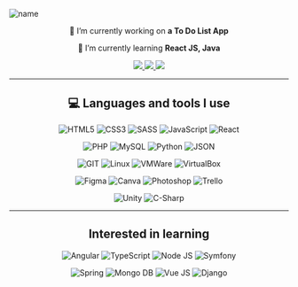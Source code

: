 ![name](https://github.com/christopher-cornet/christopher-cornet/assets/115154379/05a14cd9-bd65-4a63-9f38-ff65e9fd7eff)

<div align="center">
 
 🔭 I’m currently working on **a To Do List App**
 
 🌱 I’m currently learning **React JS, Java**
 
</div>

<div align="center">
  
  <a href="mailto:tophercrnt@gmail.com">
    <img src="https://img.shields.io/badge/Gmail-333333?style=for-the-badge&logo=gmail&logoColor=red" />
  </a>
  <a href="https://www.linkedin.com/in/christopher-cornet/" target="_blank">
    <img src="https://img.shields.io/badge/LinkedIn-0077B5?style=for-the-badge&logo=linkedin&logoColor=white" target="_blank" />
  </a>
  <a href="https://christopher-cornet.students-laplateforme.io/" target="_blank">
     <img src="https://img.shields.io/badge/Portfolio-FF5722?style=for-the-badge&logo=todoist&logoColor=white" target="_blank" />
  </a>
  
</div>
 
<hr/>
 
<div align="center">
  
## 💻 Languages and tools I use

![HTML5](https://img.shields.io/badge/html5-%23E34F26.svg?style=for-the-badge&logo=html5&logoColor=white)
![CSS3](https://img.shields.io/badge/css3-%231572B6.svg?style=for-the-badge&logo=css3&logoColor=white)
![SASS](https://img.shields.io/badge/Sass-CC6699?style=for-the-badge&logo=sass&logoColor=white)
![JavaScript](https://img.shields.io/badge/javascript-%23323330.svg?style=for-the-badge&logo=javascript&logoColor=%23F7DF1E)
![React](https://img.shields.io/badge/react-%2320232a.svg?style=for-the-badge&logo=react&logoColor=%2361DAFB)

![PHP](https://img.shields.io/badge/php-%23777BB4.svg?style=for-the-badge&logo=php&logoColor=white)
![MySQL](https://img.shields.io/badge/MySQL-005C84?style=for-the-badge&logo=mysql&logoColor=white)
![Python](https://img.shields.io/badge/python-3670A0?style=for-the-badge&logo=python&logoColor=ffdd54)
![JSON](https://img.shields.io/badge/json-5E5C5C?style=for-the-badge&logo=json&logoColor=white)

![GIT](https://img.shields.io/badge/GIT-E44C30?style=for-the-badge&logo=git&logoColor=white)
![Linux](https://img.shields.io/badge/Linux-FCC624?style=for-the-badge&logo=linux&logoColor=black)
![VMWare](https://img.shields.io/badge/VMware-231f20?style=for-the-badge&logo=VMware&logoColor=white)
![VirtualBox](https://img.shields.io/badge/VirtualBox-21416b?style=for-the-badge&logo=VirtualBox&logoColor=white)

![Figma](https://img.shields.io/badge/Figma-F24E1E?style=for-the-badge&logo=figma&logoColor=white)
![Canva](https://img.shields.io/badge/Canva-%2300C4CC.svg?&style=for-the-badge&logo=Canva&logoColor=white)
![Photoshop](https://img.shields.io/badge/Adobe%20Photoshop-31A8FF?style=for-the-badge&logo=Adobe%20Photoshop&logoColor=black)
![Trello](https://img.shields.io/badge/Trello-0052CC?style=for-the-badge&logo=trello&logoColor=white)

![Unity](https://img.shields.io/badge/Unity-100000?style=for-the-badge&logo=unity&logoColor=white)
![C-Sharp](https://img.shields.io/badge/C%23-239120?style=for-the-badge&logo=c-sharp&logoColor=white)

</div>

<hr/>

<div align="center">
 
## Interested in learning

![Angular](https://img.shields.io/badge/Angular-DD0031?style=for-the-badge&logo=angular&logoColor=white)
![TypeScript](https://img.shields.io/badge/TypeScript-007ACC?style=for-the-badge&logo=typescript&logoColor=white)
![Node JS](https://img.shields.io/badge/Node%20js-339933?style=for-the-badge&logo=nodedotjs&logoColor=white)
![Symfony](https://img.shields.io/badge/Symfony-000000?style=for-the-badge&logo=Symfony&logoColor=white)

![Spring](https://img.shields.io/badge/Spring-6DB33F?style=for-the-badge&logo=spring&logoColor=white)
![Mongo DB](https://img.shields.io/badge/MongoDB-4EA94B?style=for-the-badge&logo=mongodb&logoColor=white)
![Vue JS](https://img.shields.io/badge/Vue%20js-35495E?style=for-the-badge&logo=vuedotjs&logoColor=4FC08D)
![Django](https://img.shields.io/badge/Django-092E20?style=for-the-badge&logo=django&logoColor=white)

</div>
